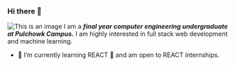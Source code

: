 ### Hi there 👋
![This is an image](https://myoctocat.com/assets/images/base-octocat.svg)
I am a ***final year computer engineering undergraduate at Pulchowk Campus.*** 
I am highly interested in full stack web development and machine learning.

- 🌱 I’m currently learning REACT :star_struck: and am open to REACT internships.

<!--
**awalrujaa/awalrujaa** is a ✨ _special_ ✨ repository because its `README.md` (this file) appears on your GitHub profile.

Here are some ideas to get you started:

- 🔭 I’m currently working on ...
- 🌱 I’m currently learning REACT :star_struck: I am fond of it.
- 👯 I’m looking to collaborate on ...
- 🤔 I’m looking for help with ...
- 💬 Ask me about ...
- 📫 How to reach me: ...
- 😄 Pronouns: ...
- ⚡ Fun fact: ...
-->
